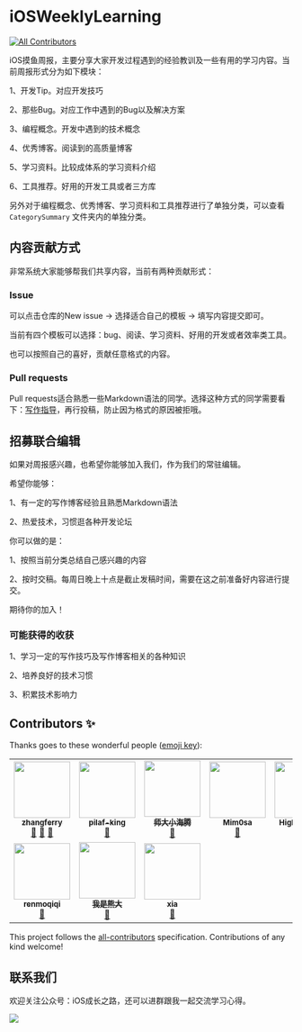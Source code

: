 # iOSWeeklyLearning
<!-- ALL-CONTRIBUTORS-BADGE:START - Do not remove or modify this section -->
[![All Contributors](https://img.shields.io/badge/all_contributors-10-orange.svg?style=flat-square)](#contributors-)
<!-- ALL-CONTRIBUTORS-BADGE:END -->
iOS摸鱼周报，主要分享大家开发过程遇到的经验教训及一些有用的学习内容。当前周报形式分为如下模块：

1、开发Tip。对应开发技巧

2、那些Bug。对应工作中遇到的Bug以及解决方案

3、编程概念。开发中遇到的技术概念

4、优秀博客。阅读到的高质量博客

5、学习资料。比较成体系的学习资料介绍

6、工具推荐。好用的开发工具或者三方库

另外对于编程概念、优秀博客、学习资料和工具推荐进行了单独分类，可以查看 `CategorySummary` 文件夹内的单独分类。

## 内容贡献方式

非常系统大家能够帮我们共享内容，当前有两种贡献形式：

### Issue

可以点击仓库的New issue -> 选择适合自己的模板 -> 填写内容提交即可。

当前有四个模板可以选择：bug、阅读、学习资料、好用的开发或者效率类工具。

也可以按照自己的喜好，贡献任意格式的内容。

### Pull requests

Pull requests适合熟悉一些Markdown语法的同学。选择这种方式的同学需要看下：[写作指导](https://github.com/zhangferry/iOSWeeklyLearning/blob/main/Resources/Guide/blog_writer.md)，再行投稿，防止因为格式的原因被拒哦。

## 招募联合编辑

如果对周报感兴趣，也希望你能够加入我们，作为我们的常驻编辑。

希望你能够：

1、有一定的写作博客经验且熟悉Markdown语法

2、热爱技术，习惯逛各种开发论坛

你可以做的是：

1、按照当前分类总结自己感兴趣的内容

2、按时交稿。每周日晚上十点是截止发稿时间，需要在这之前准备好内容进行提交。

期待你的加入！

### 可能获得的收获

1、学习一定的写作技巧及写作博客相关的各种知识

2、培养良好的技术习惯

3、积累技术影响力

## Contributors ✨

Thanks goes to these wonderful people ([emoji key](https://allcontributors.org/docs/en/emoji-key)):

<!-- ALL-CONTRIBUTORS-LIST:START - Do not remove or modify this section -->
<!-- prettier-ignore-start -->
<!-- markdownlint-disable -->
<table>
  <tr>
    <td align="center"><a href="https://github.com/zhangferry"><img src="https://avatars.githubusercontent.com/u/13702445?v=4?s=100" width="100px;" alt=""/><br /><sub><b>zhangferry</b></sub></a><br /><a href="https://github.com/zhangferry/iOSWeeklyLearning/commits?author=zhangferry" title="Documentation">📖</a> <a href="#blog-zhangferry" title="Blogposts">📝</a> <a href="https://github.com/zhangferry/iOSWeeklyLearning/pulls?q=is%3Apr+reviewed-by%3Azhangferry" title="Reviewed Pull Requests">👀</a></td>
    <td align="center"><a href="https://www.jianshu.com/u/739b677928f7"><img src="https://avatars.githubusercontent.com/u/62095149?v=4?s=100" width="100px;" alt=""/><br /><sub><b>pilaf-king</b></sub></a><br /><a href="#blog-pilaf-king" title="Blogposts">📝</a></td>
    <td align="center"><a href="https://juejin.cn/user/782508012091645/posts"><img src="https://avatars.githubusercontent.com/u/76877122?v=4?s=100" width="100px;" alt=""/><br /><sub><b>师大小海腾</b></sub></a><br /><a href="#blog-teney97" title="Blogposts">📝</a></td>
    <td align="center"><a href="https://github.com/Mim0sa"><img src="https://avatars.githubusercontent.com/u/25274332?v=4?s=100" width="100px;" alt=""/><br /><sub><b>Mim0sa</b></sub></a><br /><a href="#blog-Mim0sa" title="Blogposts">📝</a></td>
    <td align="center"><a href="https://github.com/HighwayLaw"><img src="https://avatars.githubusercontent.com/u/10418403?v=4?s=100" width="100px;" alt=""/><br /><sub><b>HighwayLaw</b></sub></a><br /><a href="#blog-HighwayLaw" title="Blogposts">📝</a></td>
    <td align="center"><a href="https://juejin.im/user/5a30d987f265da430d580126"><img src="https://avatars.githubusercontent.com/u/24238160?v=4?s=100" width="100px;" alt=""/><br /><sub><b>BaoYing-Fan</b></sub></a><br /><a href="#blog-fanbaoying" title="Blogposts">📝</a></td>
    <td align="center"><a href="https://github.com/brave723"><img src="https://avatars.githubusercontent.com/u/1267034?v=4?s=100" width="100px;" alt=""/><br /><sub><b>brave723</b></sub></a><br /><a href="#blog-brave723" title="Blogposts">📝</a></td>
  </tr>
  <tr>
    <td align="center"><a href="https://github.com/renmoqiqi"><img src="https://avatars.githubusercontent.com/u/8848376?v=4?s=100" width="100px;" alt=""/><br /><sub><b>renmoqiqi</b></sub></a><br /><a href="#blog-renmoqiqi" title="Blogposts">📝</a></td>
    <td align="center"><a href="https://github.com/Tliens"><img src="https://avatars.githubusercontent.com/u/31976044?v=4?s=100" width="100px;" alt=""/><br /><sub><b>我是熊大</b></sub></a><br /><a href="#blog-Tliens" title="Blogposts">📝</a></td>
    <td align="center"><a href="https://juejin.im/user/571d719171cfe4006170de6f"><img src="https://avatars.githubusercontent.com/u/8653935?v=4?s=100" width="100px;" alt=""/><br /><sub><b>xia</b></sub></a><br /><a href="#blog-LoneyIsError" title="Blogposts">📝</a></td>
  </tr>
</table>

<!-- markdownlint-restore -->
<!-- prettier-ignore-end -->

<!-- ALL-CONTRIBUTORS-LIST:END -->

This project follows the [all-contributors](https://github.com/all-contributors/all-contributors) specification. Contributions of any kind welcome!

## 联系我们

欢迎关注公众号：iOS成长之路，还可以进群跟我一起交流学习心得。

![](https://gitee.com/zhangferry/Images/raw/master/gitee/wechat_official.png)